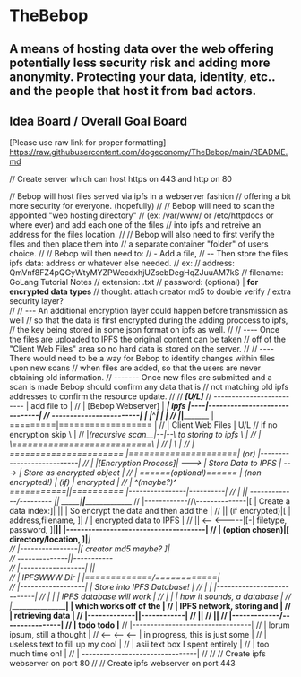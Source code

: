 # TheBebop
A means of hosting data over the web offering potentially less security risk and adding more anonymity. Protecting your data, identity, etc.. and the people that host it from bad actors.
------------------------------------
Idea Board / Overall Goal Board
------------------------------------
[Please use raw link for proper formatting]
https://raw.githubusercontent.com/dogeconomy/TheBebop/main/README.md


// Create server which can host https on 443 and http on 80

// Bebop will host files served via ipfs in a webserver fashion
// offering a bit more security for everyone. (hopefully)
// 
// Bebop will need to scan the appointed "web hosting directory"
// (ex: /var/www/ or /etc/httpdocs or where ever) and add each one of the files
// into ipfs and retreive an address for the files location.
// 
// Bebop will also need to first verify the files and then place them into 
// a separate container "folder" of users choice.
//
// Bebop will then need to:
// - Add a file, 
// -- Then store the files ipfs data: address or whatever else needed.
//    ex: 
//       address: QmVnf8FZ4pQGyWtyMYZPWecdxhjUZsebDegHqZJuuAM7kS
//       filename: GoLang Tutorial Notes
//       extension: .txt
//       password: (optional) | **for encrypted data types**
//       thought: attach creator md5 to double verify / extra security layer?  
// 
// --- An additional encryption layer could happen before transmission as well
//     so that the data is first encrypted during the adding proccess to ipfs,  
//     the key being stored in some json format on ipfs as well.
//
// ---- Once the files are uploaded to IPFS the original content can be taken
//      off of the "Client Web Files" area so no hard data is stored on the server.
//
// ---- There would need to be a way for Bebop to identify changes within files upon new scans
//      when files are added, so that the users are never obtaining old information.
// ------- Once new files are submitted and a scan is made Bebop should confirm any data that is 
//         not matching old ipfs addresses to confirm the resource update.
//
//                                             _____[U/L]_____
//     -------------------------               | add file to |
//     |   [Bebop Webserver]   |          _____|    ipfs     |----|------------------------------|
//     ------------------------|         |     |_____^_______|    |                              |
//                            |_________|_________  |   =========|==================             |
//                            | Client Web Files | U/L //  if no encryption skip   \\            |
//                            |_(recursive scan__|--|--\\    to storing to ipfs     \\           |
//                                                  |   \\===========================\\          |
//                                                  |                                 \\         |
//                                |   ======================        |=====================| (or) |---------------------------|
//                                |   |[Encryption Process]|  --->  | Store Data to IPFS  | ---> | Store as encrypted object |
//                                |   ======(optional)======        |   (non encrypted!)  | (if) | encrypted                 |
//                                |         ^(maybe?)^              ===========||==========      |----------------|----------|
//                                |             ||                -------------\/---------              ||   _____|__________|______________________
//                                |------------//\\--------------|[ | Create a data index:]|            ||  | So encrypt the data and then add the |
//                                              || (if encrypted)|[ |  address,filename,  ]|            \/  |        encrypted data to IPFS        |
//                                              ||     <-- <-----|[-| filetype, password, ]|____________||  |--------------------------------------|
//                                              | (option chosen)|[   directory/location, ]|_____________|  
//                                              |----------------|[   creator md5 maybe?  ]|                
//                                                             --------------||-----------                
//              |------------------|                                         ||                           
//              |    IPFSWWW Dir   |                           |=============\/============|              
//              |------------------|                           | Store into IPFS Database! |
//              |                  |                           |---------------------------|
//              |                  |                           | IPFS database will work   |
//              |                  |                           | how it sounds, a database |
//              |__________________|                           | which works off of the    |
//                                                             | IPFS network, storing and |
//                                                             | retrieving data           |
//                                                             |-------------||------------|
//                                                                           || 
//                                                                           || 
//                                                             |-------------\/----------------|
//                                                             | todo todo                     |__
//                                                             |---------------------------------|
//                                                             | lorum ipsum, still a thought    |
//                                                <-- <-- <--  | in progress, this is just some  |
//                                                             | useless text to fill up my cool |
//                                                             | asii text box I spent entirely  |
//                                                             | too much time on!               |
//                                                             | --------------------------------|
// 
// 
// Create ipfs webserver on port 80
//
// Create ipfs webserver on port 443

